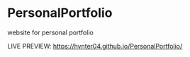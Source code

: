# PersonalPortfolio
website for personal portfolio

LIVE PREVIEW:
https://hvnter04.github.io/PersonalPortfolio/
